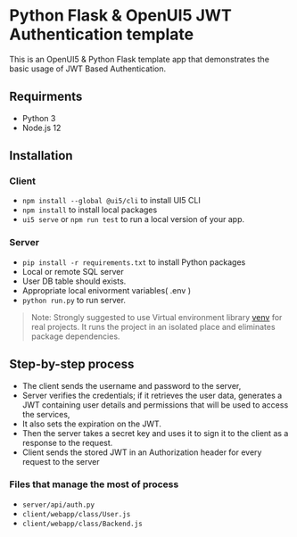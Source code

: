 #   Python Flask & OpenUI5 JWT Authentication template
This is an OpenUI5 & Python Flask template app that demonstrates the basic usage of JWT Based Authentication.

## Requirments
- Python 3
- Node.js 12

## Installation
### Client
- `npm install --global @ui5/cli` to install UI5 CLI
- `npm install` to install local packages
- `ui5 serve` or `npm run test` to run a local version of your app.

### Server
- `pip install -r requirements.txt` to install Python packages
- Local or remote SQL server 
- User DB table should exists.
- Appropriate local enivorment variables( .env )  
- `python run.py` to run server. 

> Note: Strongly suggested to use Virtual environment library [venv](https://docs.python.org/3/library/venv.html) for real projects. It runs the project in an isolated place and eliminates package dependencies.


## Step-by-step process
- The client sends the username and password to the server,
- Server verifies the credentials; if it retrieves the user data, generates a JWT containing user details and permissions that will be used to access the services, 
- It also sets the expiration on the JWT.
- Then the server takes a secret key and uses it to sign it to the client as a response to the request.
- Client sends the stored JWT in an Authorization header for every request to the server
### Files that manage the most of process 
-   `server/api/auth.py`
-   `client/webapp/class/User.js`  
-   `client/webapp/class/Backend.js` 

